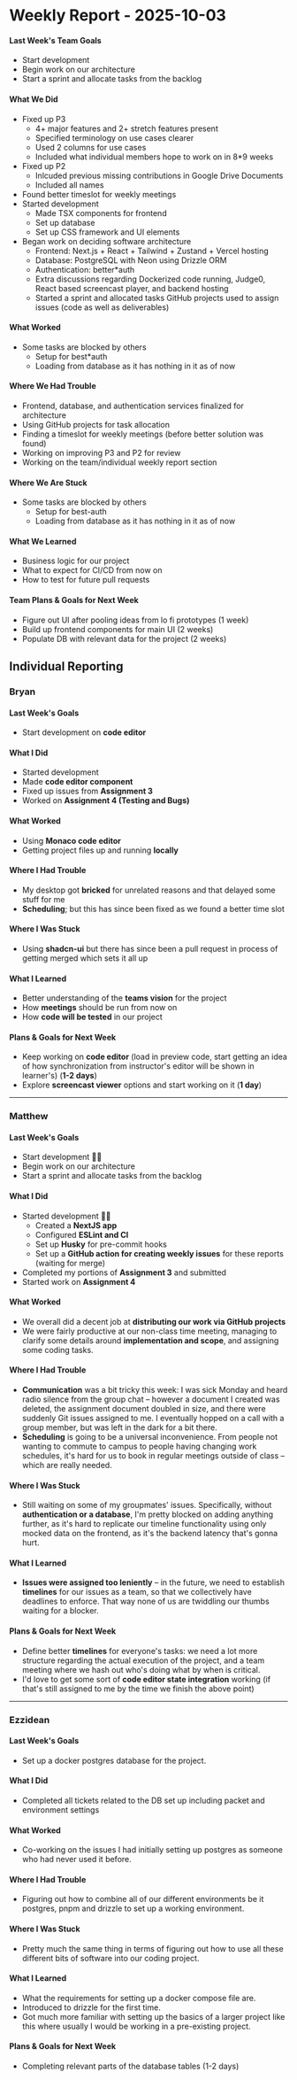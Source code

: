 # Weekly Report - 2025-10-03

#### Last Week's Team Goals
* Start development 
* Begin work on our architecture
* Start a sprint and allocate tasks from the backlog

#### What We Did

* Fixed up P3
    * 4+ major features and 2+ stretch features present
    * Specified terminology on use cases clearer
    * Used 2 columns for use cases
    * Included what individual members hope to work on in 8*9 weeks
* Fixed up P2
    * Inlcuded previous missing contributions in Google Drive Documents
    * Included all names
* Found better timeslot for weekly meetings
* Started development
    * Made TSX components for frontend
    * Set up database
    * Set up CSS framework and UI elements
* Began work on deciding software architecture
    * Frontend: Next.js + React + Tailwind + Zustand + Vercel hosting
    * Database: PostgreSQL with Neon using Drizzle ORM
    * Authentication: better*auth
    * Extra discussions regarding Dockerized code running, Judge0, React based screencast player, and backend hosting
    * Started a sprint and allocated tasks
GitHub projects used to assign issues (code as well as deliverables)


#### What Worked

* Some tasks are blocked by others
    * Setup for best*auth
    * Loading from database as it has nothing in it as of now

#### Where We Had Trouble
* Frontend, database, and authentication services finalized for architecture
* Using GitHub projects for task allocation
* Finding a timeslot for weekly meetings (before better solution was found)
* Working on improving P3 and P2 for review
* Working on the team/individual weekly report section
#### Where We Are Stuck
* Some tasks are blocked by others
    * Setup for best-auth
    * Loading from database as it has nothing in it as of now
#### What We Learned
* Business logic for our project
* What to expect for CI/CD from now on
* How to test for future pull requests
#### Team Plans & Goals for Next Week
* Figure out UI after pooling ideas from lo fi prototypes (1 week)
* Build up frontend components for main UI (2 weeks)
* Populate DB with relevant data for the project (2 weeks)

## Individual Reporting

### Bryan

#### Last Week's Goals
* Start development on **code editor**

  
#### What I Did
* Started development
* Made **code editor component**
* Fixed up issues from **Assignment 3**
* Worked on **Assignment 4 (Testing and Bugs)**

  
#### What Worked
* Using **Monaco code editor**
* Getting project files up and running **locally**

  
#### Where I Had Trouble
* My desktop got **bricked** for unrelated reasons and that delayed some stuff for me
* **Scheduling**; but this has since been fixed as we found a better time slot

  
#### Where I Was Stuck
* Using **shadcn-ui** but there has since been a pull request in process of getting merged which sets it all up

  
#### What I Learned
* Better understanding of the **teams vision** for the project
* How **meetings** should be run from now on
* How **code will be tested** in our project

  
#### Plans & Goals for Next Week
* Keep working on **code editor** (load in preview code, start getting an idea of how synchronization from instructor's editor will be shown in learner's) (**1-2 days**)
* Explore **screencast viewer** options and start working on it (**1 day**)

---
### Matthew

#### Last Week's Goals
* Start development 🧑‍💻
* Begin work on our architecture
* Start a sprint and allocate tasks from the backlog

#### What I Did
* Started development 🧑‍💻
    * Created a **NextJS app**
    * Configured **ESLint and CI**
    * Set up **Husky** for pre-commit hooks
    * Set up a **GitHub action for creating weekly issues** for these reports (waiting for merge)
* Completed my portions of **Assignment 3** and submitted
* Started work on **Assignment 4**

#### What Worked
* We overall did a decent job at **distributing our work via GitHub projects**
* We were fairly productive at our non-class time meeting, managing to clarify some details around **implementation and scope**, and assigning some coding tasks.

#### Where I Had Trouble
* **Communication** was a bit tricky this week: I was sick Monday and heard radio silence from the group chat – however a document I created was deleted, the assignment document doubled in size, and there were suddenly Git issues assigned to me. I eventually hopped on a call with a group member, but was left in the dark for a bit there.
* **Scheduling** is going to be a universal inconvenience. From people not wanting to commute to campus to people having changing work schedules, it's hard for us to book in regular meetings outside of class – which are really needed.

#### Where I Was Stuck
* Still waiting on some of my groupmates' issues. Specifically, without **authentication or a database**, I'm pretty blocked on adding anything further, as it's hard to replicate our timeline functionality using only mocked data on the frontend, as it's the backend latency that's gonna hurt.

#### What I Learned
* **Issues were assigned too leniently** – in the future, we need to establish **timelines** for our issues as a team, so that we collectively have deadlines to enforce. That way none of us are twiddling our thumbs waiting for a blocker.

#### Plans & Goals for Next Week
* Define better **timelines** for everyone's tasks: we need a lot more structure regarding the actual execution of the project, and a team meeting where we hash out who's doing what by when is critical.
* I'd love to get some sort of **code editor state integration** working (if that's still assigned to me by the time we finish the above point)

---

### Ezzidean

#### Last Week's Goals
* Set up a  docker postgres database  for the project.

#### What I Did
* Completed all  tickets related to the DB set up  including packet and environment settings

#### What Worked
*  Co-working  on the issues I had initially setting up  postgres  as someone who had never used it before.

#### Where I Had Trouble
* Figuring out how to combine all of our different environments be it  postgres, pnpm and drizzle  to set up a working environment.

#### Where I Was Stuck
* Pretty much the same thing in terms of figuring out how to use all these different bits of software into our coding project.

#### What I Learned
* What the requirements for setting up a  docker compose file  are.
* Introduced to  drizzle  for the first time.
* Got much more familiar with setting up the basics of a larger project like this where usually I would be working in a pre-existing project.

#### Plans & Goals for Next Week

* Completing relevant parts of the  database tables (1-2 days) 